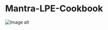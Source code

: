 # Mantra-LPE-Cookbook

![Image alt](https://github.com/alexheezy/Mantra-LPE-Cookbook/main/preview_lpe.png)
